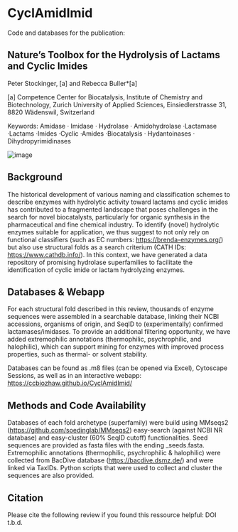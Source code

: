 # CyclAmidImid

Code and databases for the publication: 
## Nature’s Toolbox for the Hydrolysis of Lactams and Cyclic Imides
Peter Stockinger, [a] and Rebecca Buller*[a]

[a] Competence Center for Biocatalysis, Institute of Chemistry and Biotechnology, Zurich University of Applied Sciences, Einsiedlerstrasse 31, 8820 Wädenswil, Switzerland

Keywords: Amidase · Imidase · Hydrolase · Amidohydrolase ·Lactamase ·Lactams ·Imides ·Cyclic ·Amides ·Biocatalysis · Hydantoinases · Dihydropyrimidinases 

![image](https://github.com/user-attachments/assets/33f5a252-cd52-4b03-b85d-a35f022a7b8f)


## Background

The historical development of various naming and classification schemes to describe enzymes with hydrolytic activity toward lactams and cyclic imides has contributed to a fragmented landscape that poses challenges in the search for novel biocatalysts, particularly for organic synthesis in the pharmaceutical and fine chemical industry. To identify (novel) hydrolytic enzymes suitable for application, we thus suggest to not only rely on functional classifiers (such as EC numbers: https://brenda-enzymes.org/) but also use structural folds as a search criterium (CATH IDs: https://www.cathdb.info/). In this context, we have generated a data repository of promising hydrolase superfamilies to facilitate the identification of cyclic imide or lactam hydrolyzing enzymes.

## Databases & Webapp

For each structural fold described in this review, thousands of enzyme sequences were assembled in a searchable database, linking their NCBI accessions, organisms of origin, and SeqID to (experimentally) confirmed lactamases/imidases. To provide an additional filtering opportunity, we have added extremophilic annotations (thermophilic, psychrophilic, and halophilic), which can support mining for enzymes with improved process properties, such as thermal- or solvent stability.

Databases can be found as .m8 files (can be opened via Excel), Cytoscape Sessions, as well as in an interactive webapp:
https://ccbiozhaw.github.io/CyclAmidImid/

## Methods and Code Availability
Databases of each fold archetype (superfamily)  were build using MMseqs2 (https://github.com/soedinglab/MMseqs2) easy-search (against NCBI NR database) and easy-cluster (60% SeqID cutoff) functionalities.
Seed sequences are provided as fasta files with the ending _seeds.fasta. Extremophilic annotations (thermophilic, psychrophilic & halophilic) were collected from BacDive database (https://bacdive.dsmz.de/) and were linked via TaxIDs.
Python scripts that were used to collect and cluster the sequences are also provided.

## Citation
Please cite the following review if you found this ressource helpful:
DOI t.b.d.
